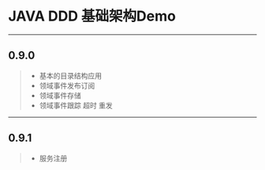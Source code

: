 # JAVA DDD 基础架构Demo
------

## 0.9.0
> * 基本的目录结构应用
> * 领域事件发布订阅
> * 领域事件存储
> * 领域事件跟踪 超时 重发
------
## 0.9.1
> * 服务注册
